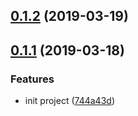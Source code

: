 ## [0.1.2](https://github.com/Eamonnzhang/vue-cards/compare/v0.1.1...v0.1.2) (2019-03-19)



## [0.1.1](https://github.com/Eamonnzhang/vue-cards/compare/744a43d...v0.1.1) (2019-03-18)


### Features

* init project ([744a43d](https://github.com/Eamonnzhang/vue-cards/commit/744a43d))



